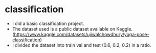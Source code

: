 # classification

- I did a basic classification project.
- The dataset used is a public dataset available on Kaggle.(https://www.kaggle.com/datasets/ujjwalchowdhury/yoga-pose-classification)
- I divided the dataset into train val and test (0.6, 0.2, 0.2) in a ratio.


